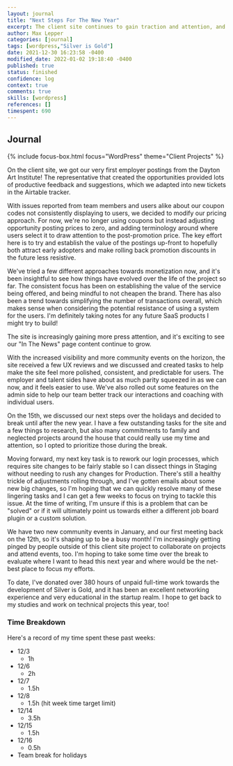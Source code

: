 ```yaml
---
layout: journal
title: "Next Steps For The New Year"
excerpt: The client site continues to gain traction and attention, and the team takes a little break over the holidays.
author: Max Lepper
categories: [journal]
tags: [wordpress,"Silver is Gold"]
date: 2021-12-30 16:23:58 -0400
modified_date: 2022-01-02 19:18:40 -0400
published: true
status: finished
confidence: log
context: true
comments: true
skills: [wordpress]
references: []
timespent: 690
---
```


## Journal

{% include focus-box.html focus="WordPress" theme="Client Projects" %}

On the client site, we got our very first employer postings from the Dayton Art Institute! The representative that created the opportunities provided lots of productive feedback and suggestions, which we adapted into new tickets in the Airtable tracker.

With issues reported from team members and users alike about our coupon codes not consistently displaying to users, we decided to modify our pricing approach. For now, we're no longer using coupons but instead adjusting opportunity posting prices to zero, and adding terminology around where users select it to draw attention to the post-promotion price. The key effort here is to try and establish the value of the postings up-front to hopefully both attract early adopters and make rolling back promotion discounts in the future less resistive.

We've tried a few different approaches towards monetization now, and it's been insightful to see how things have evolved over the life of the project so far. The consistent focus has been on establishing the value of the service being offered, and being mindful to not cheapen the brand. There has also been a trend towards simplifying the number of transactions overall, which makes sense when considering the potential resistance of using a system for the users. I'm definitely taking notes for any future SaaS products I might try to build!

The site is increasingly gaining more press attention, and it's exciting to see our "In The News" page content continue to grow.

With the increased visibility and more community events on the horizon, the site received a few UX reviews and we discussed and created tasks to help make the site feel more polished, consistent, and predictable for users. The employer and talent sides have about as much parity squeezed in as we can now, and it feels easier to use. We've also rolled out some features on the admin side to help our team better track our interactions and coaching with individual users.

On the 15th, we discussed our next steps over the holidays and decided to break until after the new year. I have a few outstanding tasks for the site and a few things to research, but also many commitments to family and neglected projects around the house that could really use my time and attention, so I opted to prioritize those during the break.

Moving forward, my next key task is to rework our login processes, which requires site changes to be fairly stable so I can dissect things in Staging without needing to rush any changes for Production. There's still a healthy trickle of adjustments rolling through, and I've gotten emails about some new big changes, so I'm hoping that we can quickly resolve many of these lingering tasks and I can get a few weeks to focus on trying to tackle this issue. At the time of writing, I'm unsure if this is a problem that can be "solved" or if it will ultimately point us towards either a different job board plugin or a custom solution.

We have two new community events in January, and our first meeting back on the 12th, so it's shaping up to be a busy month! I'm increasingly getting pinged by people outside of this client site project to collaborate on projects and attend events, too. I'm hoping to take some time over the break to evaluate where I want to head this next year and where would be the net-best place to focus my efforts.

To date, I've donated over 380 hours of unpaid full-time work towards the development of Silver is Gold, and it has been an excellent networking experience and very educational in the startup realm. I hope to get back to my studies and work on technical projects this year, too!

### Time Breakdown

Here's a record of my time spent these past weeks:

- 12/3
  - 1h
- 12/6
  - 2h
- 12/7
  - 1.5h
- 12/8
  - 1.5h (hit week time target limit)
- 12/14
  - 3.5h
- 12/15
  - 1.5h
- 12/16
  - 0.5h
- Team break for holidays